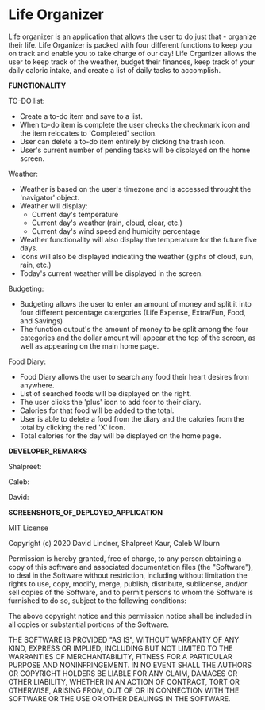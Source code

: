 # Life Organizer

Life organizer is an application that allows the user to do just that - organize their life. Life Organizer is packed with four different functions to keep you on track and enable you to take charge of our day! Life Organizer allows the user to keep track of the weather, budget their finances, keep track of your daily caloric intake, and create a list of daily tasks to accomplish. 

__FUNCTIONALITY__

TO-DO list:

* Create a to-do item and save to a list.
* When to-do item is complete the user checks the checkmark icon and the item
 relocates to 'Completed' section.
* User can delete a to-do item entirely by clicking the trash icon.
* User's current number of pending tasks will be displayed on the home screen.

Weather:

* Weather is based on the user's timezone and is accessed throught the 'navigator' object.
* Weather will display:
  * Current day's temperature
  * Current day's weather (rain, cloud, clear, etc.)
  * Current day's wind speed and humidity percentage
* Weather functionality will also display the temperature for the future five days.
* Icons will also be displayed indicating the weather (giphs of cloud, sun, rain, etc.)
* Today's current weather will be displayed in the screen.

Budgeting:

* Budgeting allows the user to enter an amount of money and split it into four 
 different percentage catergories (Life Expense, Extra/Fun, Food, and Savings)
* The function output's the amount of money to be split among the four categories and 
the dollar amount will appear at the top of the screen, as well as appearing on the main
home page.

Food Diary:

* Food Diary allows the user to search any food their heart desires from anywhere.
* List of searched foods will be displayed on the right.
* The user clicks the 'plus' icon to add foor to their diary.
* Calories for that food will be added to the total.
* User is able to delete a food from the diary and the calories from the total by clicking
 the red 'X' icon. 
* Total calories for the day will be displayed on the home page.
 
 __DEVELOPER_REMARKS__
  
  Shalpreet:
  
  Caleb:
  
  David:
  
  __SCREENSHOTS_OF_DEPLOYED_APPLICATION__
  
  
  

MIT License

Copyright (c) 2020 David Lindner, Shalpreet Kaur, Caleb Wilburn

Permission is hereby granted, free of charge, to any person obtaining a copy
of this software and associated documentation files (the "Software"), to deal
in the Software without restriction, including without limitation the rights
to use, copy, modify, merge, publish, distribute, sublicense, and/or sell
copies of the Software, and to permit persons to whom the Software is
furnished to do so, subject to the following conditions:

The above copyright notice and this permission notice shall be included in all
copies or substantial portions of the Software.

THE SOFTWARE IS PROVIDED "AS IS", WITHOUT WARRANTY OF ANY KIND, EXPRESS OR
IMPLIED, INCLUDING BUT NOT LIMITED TO THE WARRANTIES OF MERCHANTABILITY,
FITNESS FOR A PARTICULAR PURPOSE AND NONINFRINGEMENT. IN NO EVENT SHALL THE
AUTHORS OR COPYRIGHT HOLDERS BE LIABLE FOR ANY CLAIM, DAMAGES OR OTHER
LIABILITY, WHETHER IN AN ACTION OF CONTRACT, TORT OR OTHERWISE, ARISING FROM,
OUT OF OR IN CONNECTION WITH THE SOFTWARE OR THE USE OR OTHER DEALINGS IN THE
SOFTWARE.
